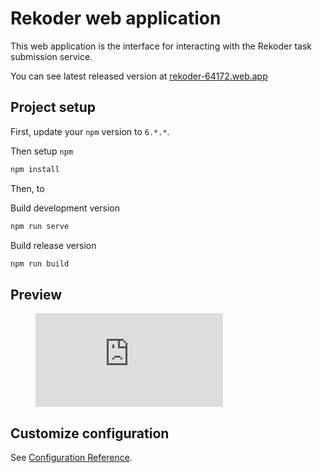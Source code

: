# Rekoder web application

This web application is the interface for interacting with the Rekoder task submission service.

You can see latest released version at [rekoder-64172.web.app]

## Project setup

First, update your `npm` version to `6.*.*`.

Then setup `npm`

```bash
npm install
```

Then, to

Build development version

```bash
npm run serve
```

Build release version

```bash
npm run build
```

## Preview

<figure>
  <iframe src="https://rekoder-64172.web.app/profile/Glebanister/archive/folderid1" frameborder="0" allowfullscreen="false"> </iframe>
</figure>

## Customize configuration

See [Configuration Reference](https://cli.vuejs.org/config/).

[rekoder-64172.web.app]: https://rekoder-64172.web.app
